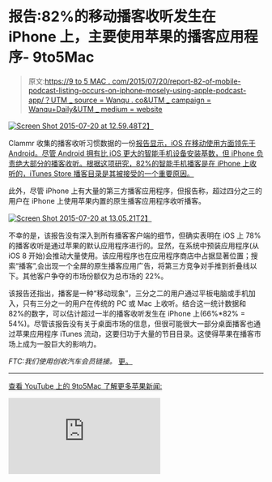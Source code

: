 # 报告:82%的移动播客收听发生在 iPhone 上，主要使用苹果的播客应用程序- 9to5Mac

> 原文:[https://9 to 5 MAC . com/2015/07/20/report-82-of-mobile-podcast-listing-occurs-on-iphone-mosely-using-apple-podcast-app/？UTM _ source = Wanqu . co&UTM _ campaign = Wanqu+Daily&UTM _ medium = website](https://9to5mac.com/2015/07/20/report-82-of-mobile-podcast-listening-happens-on-iphone-mostly-using-apples-podcasts-app/?utm_source=wanqu.co&utm_campaign=Wanqu+Daily&utm_medium=website)

[![Screen Shot 2015-07-20 at 12.59.48](../Images/5185538ce06f1274c1a248533eb146ca.png "Report: 82% of mobile podcast listening happens on iPhone, mostly using Apple's Podcasts app")T2】](http://9to5mac.com/2015/07/20/report-82-of-mobile-podcast-listening-happens-on-iphone-mostly-using-apples-podcasts-app/screen-shot-2015-07-20-at-12-59-48/)

Clammr 收集的播客收听习惯数据的一份[报告显示，iOS 在移动使用方面领先于 Android。尽管 Android 拥有比 iOS 更大的智能手机设备安装基数，但 iPhone 负责绝大部分的播客收听。根据这项研究，82%的智能手机播客是在 iPhone 上收听的，iTunes Store 播客目录是其被接受的一个重要原因。](http://www.slideshare.net/clammrapp/20150617-future-of-podcasting-2015-clammr-v-f)

此外，尽管 iPhone 上有大量的第三方播客应用程序，但报告称，超过四分之三的用户在 iPhone 上使用苹果内置的原生播客应用程序收听播客。

[![Screen Shot 2015-07-20 at 13.05.21](../Images/ab19c07c35a123c791d232a8aff6bf0f.png "Report: 82% of mobile podcast listening happens on iPhone, mostly using Apple's Podcasts app")T2】](http://9to5mac.com/2015/07/20/report-82-of-mobile-podcast-listening-happens-on-iphone-mostly-using-apples-podcasts-app/screen-shot-2015-07-20-at-13-05-21/)

不幸的是，该报告没有深入到所有播客客户端的细节，但确实表明在 iOS 上 78%的播客收听是通过苹果的默认应用程序进行的。显然，在系统中预装应用程序(从 iOS 8 开始)会推动大量使用。该应用程序也在应用程序商店中占据显著位置；搜索“播客”,会出现一个全屏的原生播客应用广告，将第三方竞争对手推到折叠线以下。其他客户争夺的市场份额仅为总市场的 22%。

该报告还指出，播客是一种“移动现象”，三分之二的用户通过平板电脑或手机加入，只有三分之一的用户在传统的 PC 或 Mac 上收听。结合这一统计数据和 82%的数字，可以估计超过一半的播客收听发生在 iPhone 上(66%*82% = 54%)。尽管该报告没有关于桌面市场的信息，但很可能很大一部分桌面播客也通过苹果应用程序 iTunes 流动，这要归功于大量的节目目录。这使得苹果在播客市场上成为一股巨大的影响力。

*FTC:我们使用创收汽车会员链接。* [更。](https://9to5mac.com/about/#affiliate)

* * *

[查看 YouTube 上的 9to5Mac 了解更多苹果新闻:](https://www.youtube.com/c/9to5mac?sub_confirmation=1)

<iframe title="Recent Videos" src="https://www.youtube.com/embed/7KVvy-AmMVU?playlist=0bjvZqNLPgk,cO1qG7b8um0,tWpOeB5ViZQ,VB3qb9g_Fqw,nqQkvkTZeWw,HvuVDebeKGE,gUDMQ7vzoGI,byBL1CxTTjc,sVDs-ZdAz9g" frameborder="0" allow="accelerometer; autoplay; encrypted-media; gyroscope; picture-in-picture" allowfullscreen="">视频</iframe>